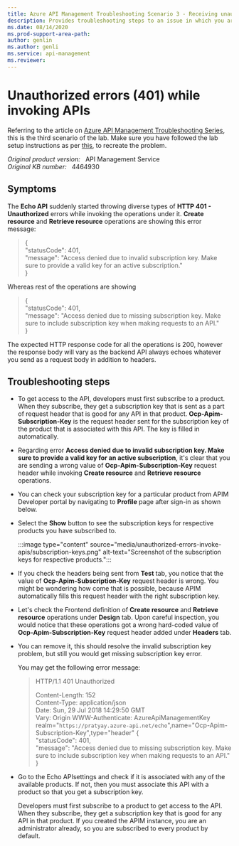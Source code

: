 ```yaml
---
title: Azure API Management Troubleshooting Scenario 3 - Receiving unauthorized errors (401) while invoking APIs
description: Provides troubleshooting steps to an issue in which you are getting unauthorized errors (401) while invoking APIs.
ms.date: 08/14/2020
ms.prod-support-area-path: 
author: genlin
ms.author: genli
ms.service: api-management
ms.reviewer: 
---
```

# Unauthorized errors (401) while invoking APIs

Referring to the article on [Azure API Management Troubleshooting Series](apim-troubleshooting-series.md), this is the third scenario of the lab. Make sure you have followed the lab setup instructions as per [this](https://github.com/prchanda/apimlab), to recreate the problem.

_Original product version:_ &nbsp; API Management Service  
_Original KB number:_ &nbsp; 4464930

## Symptoms

The **Echo API** suddenly started throwing diverse types of **HTTP 401 - Unauthorized** errors while invoking the operations under it. **Create resource** and **Retrieve resource** operations are showing this error message:

> {  
  "statusCode": 401,  
  "message": "Access denied due to invalid subscription key. Make sure to provide a valid key for an active subscription."  
}

Whereas rest of the operations are showing

> {  
  "statusCode": 401,  
  "message": "Access denied due to missing subscription key. Make sure to include subscription key when making requests to an API."  
}

The expected HTTP response code for all the operations is 200, however the response body will vary as the backend API always echoes whatever you send as a request body in addition to headers.

## Troubleshooting steps

- To get access to the API, developers must first subscribe to a product. When they subscribe, they get a subscription key that is sent as a part of request header that is good for any API in that product. **Ocp-Apim-Subscription-Key** is the request header sent for the subscription key of the product that is associated with this API. The key is filled in automatically.
- Regarding error **Access denied due to invalid subscription key. Make sure to provide a valid key for an active subscription**, it's clear that you are sending a wrong value of **Ocp-Apim-Subscription-Key** request header while invoking **Create resource** and **Retrieve resource** operations.
- You can check your subscription key for a particular product from APIM Developer portal by navigating to **Profile** page after sign-in as shown below.
- Select the **Show** button to see the subscription keys for respective products you have subscribed to.

    :::image type="content" source="media/unauthorized-errors-invoke-apis/subscription-keys.png" alt-text="Screenshot of the subscription keys for respective products.":::
- If you check the headers being sent from **Test** tab, you notice that the value of **Ocp-Apim-Subscription-Key** request header is wrong. You might be wondering how come that is possible, because APIM automatically fills this request header with the right subscription key.
- Let's check the Frontend definition of **Create resource** and **Retrieve resource** operations under **Design** tab. Upon careful inspection, you would notice that these operations got a wrong hard-coded value of **Ocp-Apim-Subscription-Key** request header added under **Headers** tab.
- You can remove it, this should resolve the invalid subscription key problem, but still you would get missing subscription key error.

    You may get the following error message:

    > HTTP/1.1 401 Unauthorized
    >
    > Content-Length: 152  
    > Content-Type: application/json  
    > Date: Sun, 29 Jul 2018 14:29:50 GMT  
    > Vary: Origin
    > WWW-Authenticate: AzureApiManagementKey realm="`https://pratyay.azure-api.net/echo`",name="Ocp-Apim-Subscription-Key",type="header" {  
    >   "statusCode": 401,  
    >  "message": "Access denied due to missing subscription key. Make sure to  include subscription key when making requests to an API."
    }

- Go to the Echo APIsettings and check if it is associated with any of the available products. If not, then you must associate this API with a product so that you get a subscription key.

    Developers must first subscribe to a product to get access to the API. When they subscribe, they get a subscription key that is good for any API in that product. If you created the APIM instance, you are an administrator already, so you are subscribed to every product by default.
